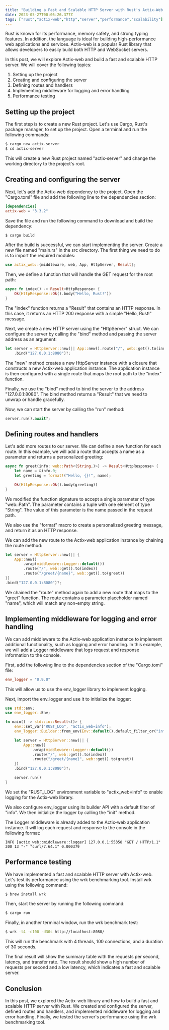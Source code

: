 ```yaml
---
title: "Building a Fast and Scalable HTTP Server with Rust's Actix-Web Library"
date: 2023-05-27T00:05:26.377Z
tags: ["rust","actix-web","http","server","performance","scalability"]
---
```



Rust is known for its performance, memory safety, and strong typing features. In addition, the language is ideal for building high-performance web applications and services. Actix-web is a popular Rust library that allows developers to easily build both HTTP and WebSocket servers.

In this post, we will explore Actix-web and build a fast and scalable HTTP server. We will cover the following topics:

1. Setting up the project
2. Creating and configuring the server
3. Defining routes and handlers
4. Implementing middleware for logging and error handling
5. Performance testing

## Setting up the project

The first step is to create a new Rust project. Let's use Cargo, Rust's package manager, to set up the project. Open a terminal and run the following commands:

```bash
$ cargo new actix-server
$ cd actix-server
```

This will create a new Rust project named "actix-server" and change the working directory to the project's root.

## Creating and configuring the server

Next, let's add the Actix-web dependency to the project. Open the "Cargo.toml" file and add the following line to the dependencies section:

```toml
[dependencies]
actix-web = "3.3.2"
```

Save the file and run the following command to download and build the dependency:

```bash
$ cargo build
```

After the build is successful, we can start implementing the server. Create a new file named "main.rs" in the src directory. The first thing we need to do is to import the required modules:

```rust
use actix_web::{middleware, web, App, HttpServer, Result};
```

Then, we define a function that will handle the GET request for the root path:

```rust
async fn index() -> Result<HttpResponse> {
    Ok(HttpResponse::Ok().body("Hello, Rust!"))
}
```

The "index" function returns a "Result" that contains an HTTP response. In this case, it returns an HTTP 200 response with a simple "Hello, Rust!" message.

Next, we create a new HTTP server using the "HttpServer" struct. We can configure the server by calling the "bind" method and passing the server address as an argument:

```rust
let server = HttpServer::new(|| App::new().route("/", web::get().to(index)))
    .bind("127.0.0.1:8080")?;
```

The "new" method creates a new HttpServer instance with a closure that constructs a new Actix-web application instance. The application instance is then configured with a single route that maps the root path to the "index" function.

Finally, we use the "bind" method to bind the server to the address "127.0.0.1:8080". The bind method returns a "Result" that we need to unwrap or handle gracefully.

Now, we can start the server by calling the "run" method:

```rust
server.run().await?;
```

## Defining routes and handlers

Let's add more routes to our server. We can define a new function for each route. In this example, we will add a route that accepts a name as a parameter and returns a personalized greeting:

```rust
async fn greet(info: web::Path<(String,)>) -> Result<HttpResponse> {
    let name = &info.0;
    let greeting = format!("Hello, {}!", name);

    Ok(HttpResponse::Ok().body(greeting))
}
```

We modified the function signature to accept a single parameter of type "web::Path". The parameter contains a tuple with one element of type "String". The value of this parameter is the name passed in the request path.

We also use the "format" macro to create a personalized greeting message, and return it as an HTTP response.

We can add the new route to the Actix-web application instance by chaining the route method:

```rust
let server = HttpServer::new(|| {
    App::new()
        .wrap(middleware::Logger::default())
        .route("/", web::get().to(index))
        .route("/greet/{name}", web::get().to(greet))
})
.bind("127.0.0.1:8080")?;
```

We chained the "route" method again to add a new route that maps to the "greet" function. The route contains a parameter placeholder named "name", which will match any non-empty string.

## Implementing middleware for logging and error handling

We can add middleware to the Actix-web application instance to implement additional functionality, such as logging and error handling. In this example, we will add a Logger middleware that logs request and response information to the console.

First, add the following line to the dependencies section of the "Cargo.toml" file:

```toml
env_logger = "0.9.0"
```

This will allow us to use the env_logger library to implement logging.

Next, import the env_logger and use it to initialize the logger:

```rust
use std::env;
use env_logger::Env;

fn main() -> std::io::Result<()> {
    env::set_var("RUST_LOG", "actix_web=info");
    env_logger::Builder::from_env(Env::default().default_filter_or("info")).init();

    let server = HttpServer::new(|| {
        App::new()
            .wrap(middleware::Logger::default())
            .route("/", web::get().to(index))
            .route("/greet/{name}", web::get().to(greet))
    })
    .bind("127.0.0.1:8080")?;

    server.run()
}
```

We set the "RUST_LOG" environment variable to "actix_web=info" to enable logging for the Actix-web library.

We also configure env_logger using its builder API with a default filter of "info". We then initialize the logger by calling the "init" method.

The Logger middleware is already added to the Actix-web application instance. It will log each request and response to the console in the following format:

```
INFO [actix_web::middleware::logger] 127.0.0.1:55358 "GET / HTTP/1.1" 200 13 "-" "curl/7.64.1" 0.000379
```

## Performance testing

We have implemented a fast and scalable HTTP server with Actix-web. Let's test its performance using the wrk benchmarking tool. Install wrk using the following command:

```bash
$ brew install wrk
```

Then, start the server by running the following command:

```bash
$ cargo run
```

Finally, in another terminal window, run the wrk benchmark test:

```bash
$ wrk -t4 -c100 -d30s http://localhost:8080/
```

This will run the benchmark with 4 threads, 100 connections, and a duration of 30 seconds.

The final result will show the summary table with the requests per second, latency, and transfer rate. The result should show a high number of requests per second and a low latency, which indicates a fast and scalable server.

## Conclusion

In this post, we explored the Actix-web library and how to build a fast and scalable HTTP server with Rust. We created and configured the server, defined routes and handlers, and implemented middleware for logging and error handling. Finally, we tested the server's performance using the wrk benchmarking tool.